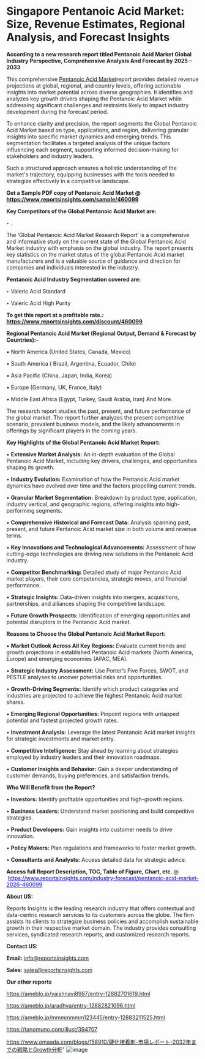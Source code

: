 # Singapore Pentanoic Acid Market: Size, Revenue Estimates, Regional Analysis, and Forecast Insights

<strong>According to a new research report titled Pentanoic Acid Market Global Industry Perspective, Comprehensive Analysis And Forecast by 2025 – 2033</strong>

This comprehensive <a href=https://www.reportsinsights.com/sample/460099>Pentanoic Acid Market</a>report provides detailed revenue projections at global, regional, and country levels, offering actionable insights into market potential across diverse geographies. It identifies and analyzes key growth drivers shaping the Pentanoic Acid Market while addressing significant challenges and restraints likely to impact industry development during the forecast period.

To enhance clarity and precision, the report segments the Global Pentanoic Acid Market based on type, applications, and region, delivering granular insights into specific market dynamics and emerging trends. This segmentation facilitates a targeted analysis of the unique factors influencing each segment, supporting informed decision-making for stakeholders and industry leaders.

Such a structured approach ensures a holistic understanding of the market's trajectory, equipping businesses with the tools needed to strategize effectively in a competitive landscape.

<strong>Get a Sample PDF copy of Pentanoic Acid Market </strong><strong>@<a href=https://www.reportsinsights.com/sample/460099 style=color:#0000ff;> https://www.reportsinsights.com/sample/460099</a></strong></font>

<strong>Key Competitors of the Global Pentanoic Acid Market are:</strong>

‣ .

The ‘Global Pentanoic Acid Market Research Report’ is a comprehensive and informative study on the current state of the Global Pentanoic Acid Market industry with emphasis on the global industry. The report presents key statistics on the market status of the global Pentanoic Acid market manufacturers and is a valuable source of guidance and direction for companies and individuals interested in the industry.

<strong>Pentanoic Acid Industry Segmentation covered are:</strong>

‣ Valeric Acid Standard

‣ Valeric Acid High Purity

<strong>To get this report at a profitable rate.: <a href=https://www.reportsinsights.com/discount/460099 style=color:#0000ff;>https://www.reportsinsights.com/discount/460099</a></strong></font>

<strong>Regional Pentanoic Acid Market (Regional Output, Demand &amp; Forecast by Countries):-</strong>

• North America (United States, Canada, Mexico)

• South America ( Brazil, Argentina, Ecuador, Chile)

• Asia Pacific (China, Japan, India, Korea)

• Europe (Germany, UK, France, Italy)

• Middle East Africa (Egypt, Turkey, Saudi Arabia, Iran) And More.

The research report studies the past, present, and future performance of the global market. The report further analyzes the present competitive scenario, prevalent business models, and the likely advancements in offerings by significant players in the coming years.

<strong>Key Highlights of the Global Pentanoic Acid Market Report:</strong>

• <strong>Extensive Market Analysis:</strong> An in-depth evaluation of the Global Pentanoic Acid Market, including key drivers, challenges, and opportunities shaping its growth.

• <strong>Industry Evolution:</strong> Examination of how the Pentanoic Acid market dynamics have evolved over time and the factors propelling current trends.

• <strong>Granular Market Segmentation:</strong> Breakdown by product type, application, industry vertical, and geographic regions, offering insights into high-performing segments.

• <strong>Comprehensive Historical and Forecast Data:</strong> Analysis spanning past, present, and future Pentanoic Acid market size in both volume and revenue terms.

• <strong>Key Innovations and Technological Advancements:</strong> Assessment of how cutting-edge technologies are driving new solutions in the Pentanoic Acid industry.

• <strong>Competitor Benchmarking:</strong> Detailed study of major Pentanoic Acid market players, their core competencies, strategic moves, and financial performance.

• <strong>Strategic Insights:</strong> Data-driven insights into mergers, acquisitions, partnerships, and alliances shaping the competitive landscape.

• <strong>Future Growth Prospects:</strong> Identification of emerging opportunities and potential disruptors in the Pentanoic Acid market.

<strong>Reasons to Choose the Global Pentanoic Acid Market Report:</strong>

• <strong>Market Outlook Across All Key Regions:</strong> Evaluate current trends and growth projections in established Pentanoic Acid markets (North America, Europe) and emerging economies (APAC, MEA).

• <strong>Strategic Industry Assessment:</strong> Use Porter’s Five Forces, SWOT, and PESTLE analyses to uncover potential risks and opportunities.

• <strong>Growth-Driving Segments:</strong> Identify which product categories and industries are projected to achieve the highest Pentanoic Acid market shares.

• <strong>Emerging Regional Opportunities:</strong> Pinpoint regions with untapped potential and fastest projected growth rates.

• <strong>Investment Analysis:</strong> Leverage the latest Pentanoic Acid market insights for strategic investments and market entry.

• <strong>Competitive Intelligence:</strong> Stay ahead by learning about strategies employed by industry leaders and their innovation roadmaps.

• <strong>Customer Insights and Behavior:</strong> Gain a deeper understanding of customer demands, buying preferences, and satisfaction trends.

<strong>Who Will Benefit from the Report?</strong>

• <strong>Investors:</strong> Identify profitable opportunities and high-growth regions.

• <strong>Business Leaders:</strong> Understand market positioning and build competitive strategies.

• <strong>Product Developers:</strong> Gain insights into customer needs to drive innovation.

• <strong>Policy Makers:</strong> Plan regulations and frameworks to foster market growth.

• <strong>Consultants and Analysts:</strong> Access detailed data for strategic advice.
</ul>
<strong>Access full Report Description, TOC, Table of Figure, Chart, etc. </strong>@  <a href=https://www.reportsinsights.com/industry-forecast/pentanoic-acid-market-2026-460099 style=color:#0000ff;>https://www.reportsinsights.com/industry-forecast/pentanoic-acid-market-2026-460099</a></font>

<strong><strong>About US</strong>:</strong>

Reports Insights is the leading research industry that offers contextual and data-centric research services to its customers across the globe. The firm assists its clients to strategize business policies and accomplish sustainable growth in their respective market domain. The industry provides consulting services, syndicated research reports, and customized research reports.

<strong>Contact US:</strong>

<p class=""""><b>Email:</b> <a href=mailto:info@reportsinsights.com>info@reportsinsights.com</a></p>
<p class=""""><b>Sales:</b> <a href=mailto:sales@reportsinsights.com>sales@reportsinsights.com</a></p>

<strong>Our other reports</strong>

<a href=https://ameblo.jp/vaishnavi8987/entry-12882701619.html>https://ameblo.jp/vaishnavi8987/entry-12882701619.html</a>

<a href=https://ameblo.jp/aradhya/entry-12882821096.html>https://ameblo.jp/aradhya/entry-12882821096.html</a>

<a href=https://ameblo.jp/mmmmmmm123445/entry-12883211525.html>https://ameblo.jp/mmmmmmm123445/entry-12883211525.html</a>

<a href=https://tanomuno.com/illust/394707>https://tanomuno.com/illust/394707</a>

<a href=https://www.omaada.com/blogs/158910/硬化接着剤-市場レポート-2032年までの戦略とGrowth分析>https://www.omaada.com/blogs/158910/硬化接着剤-市場レポート-2032年までの戦略とGrowth分析</a>"
![image](https://github.com/user-attachments/assets/6f3a2e7a-84f9-4cdd-950c-14631e5ef445)
